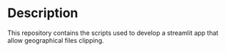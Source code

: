 # Description
This repository contains the scripts used to develop a streamlit app that allow geographical files clipping.